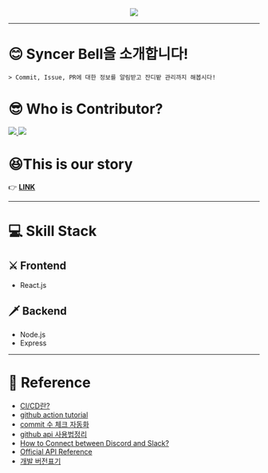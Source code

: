 <div align="center">
    <img src="https://github.com/DevvIll/Syncer-Bell/blob/main/setting/image/Syncer%20Bell%20Title%20Bar.png"/>
</div>

___  

# **😊 Syncer Bell을 소개합니다!**
    > Commit, Issue, PR에 대한 정보를 알림받고 잔디밭 관리까지 해봅시다!


# **😎 Who is Contributor?**
<a href="https://github.com/HS98094" align="center">
      <img src=https://img.shields.io/badge/Team.DeVlll-HS98094-002d75?style=flat-square&labelColor=DA1F26 />
</a>
<a href="https://github.com/JH9892" align="center">
      <img src=https://img.shields.io/badge/Team.DeVlll-JH9892-c297e8?style=flat-square&labelColor=DA1F26 />
</a>

# **😆This is our story**
👉 **[LINK](https://hunspace.notion.site/Syncer-Bell-7d2f728766f74448a5fa57f6a8bf72cb)**  

---  

# **💻 Skill Stack**
## ⚔️ Frontend  
 - React.js  

## 🗡️ Backend  
 - Node.js
 - Express

---  

# 📑 Reference
- [CI/CD란?](https://www.redhat.com/ko/topics/devops/what-is-ci-cd)
- [github action tutorial](https://zzsza.github.io/development/2020/06/06/github-action/)
- [commit 수 체크 자동화](https://github.com/pro00er/commit-checker)
- [github api 사용법정리](https://eunjin3786.tistory.com/194)
- [How to Connect between Discord and Slack?](https://discordbot.tistory.com/37) 
- [Official API Reference](https://docs.github.com/en/rest/reference/users)
- [개발 버전표기](https://okayoon.tistory.com/entry/%EA%B0%9C%EB%B0%9C-%EB%B2%84%EC%A0%84%ED%91%9C%EA%B8%B0-%EB%8C%80%EB%9E%B5%EC%A0%81%EC%9C%BC%EB%A1%9C-%EC%9D%B4%ED%95%B4%ED%95%98%EA%B8%B0)
